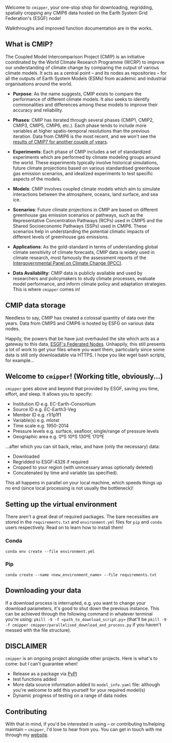 Welcome to `cmipper`, your one-stop shop for downloading, regridding, spatially cropping any CMIP6 data hosted on the Earth System Grid Federation's (ESGF) node!

Walkthroughs and improved function documentation are in the works.

## What is CMIP?

The Coupled Model Intercomparison Project (CMIP) is an initiative coordinated by the World Climate Research Programme (WCRP) to improve our understanding of climate change by comparing the output of various climate models. It acts as a central point – and its nodes as repositories – for all the outputs of Earth System Models (ESMs) from academic and industrial organisations around the world. 

- **Purpose**: As the name suggests, CMIP exists to compare the performance of different climate models. It also seeks to identify commonalities and differences among these models to improve their accuracy and reliability.

- **Phases**: CMIP has iterated through several phases (CMIP1, CMIP2, CMIP3, CMIP5, CMIP6, etc.). Each phase tends to include more variables at higher spatio-temporal resolutions than the previous iteration. Data from CMIP6 is the most recent, and we won't see the [results of CMIP7 for another couple of years](https://wcrp-cmip.org/cmip7/).

- **Experiments**: Each phase of CMIP includes a set of standardized experiments which are performed by climate modeling groups around the world. These experiments typically involve historical simulations, future climate projections based on various standardised greenhouse gas emission scenarios, and idealized experiments to test specific aspects of the models.

- **Models**: CMIP involves coupled climate models which aim to simulate interactions between the atmosphere, oceans, land surface, and sea ice.

- **Scenarios**: Future climate projections in CMIP are based on different greenhouse gas emission scenarios or pathways, such as the Representative Concentration Pathways (RCPs) used in CMIP5 and the Shared Socioeconomic Pathways (SSPs) used in CMIP6. These scenarios help in understanding the potential climatic impacts of different levels of greenhouse gas emissions.

- **Applications**: As the gold-standard in terms of understanding global climate sensitivity of climate forecasts, CMIP data is widely used in climate research, most famously the assessment reports of the [Intergovernmental Panel on Climate Change (IPCC)](https://www.ipcc.ch/).

- **Data Availability**: CMIP data is publicly available and used by researchers and policymakers to study climate processes, evaluate model performance, and inform climate policy and adaptation strategies. This is where `cmipper` comes in!

## CMIP data storage
Needless to say, CMIP has created a colossal quantity of data over the years. Data from CMIP5 and CMIP6 is hosted by ESFG on various data nodes.

Happily, the powers that be have just overhauled the site which acts as a gateway to this data, [ESGF's Federated Nodes](https://aims2.llnl.gov/search). Unhappily, this still presents a lot of work to get your files where you want them, particularly since some data is still only downloadable via HTTPS. I hope you like wget bash scripts, for example...


## Welcome to `cmipper`! (Working title, obviously...)

`cmipper` goes above and beyond that provided by ESGF, saving you time, effort, and sleep. It allows you to specify:
- Institution ID e.g. EC-Earth-Consortium
- Source ID e.g. EC-Earth3-Veg
- Member ID e.g. r1i1p1f1
- Variable(s) e.g. mlotst
- Time scale e.g. 1950-2014
- Pressure levels e.g. surface, seafloor, single/range of pressure levels
- Geographic area e.g. 0ºS 10ºS 130ºE 170ºE

...after which you can sit back, relax, and have (only the necessary) data:
- Downloaded
- Regridded to ESGF:4326 if required
- Cropped to your region (with unncessary areas optionally deleted)
- Concatenated by time and variable (as specified).

This all happens in parallel on your local machine, which speeds things up no end (since local processing is not usually the bottleneck)!

## Setting up the virtual environment

There aren't a great deal of required packages. The bare necessities are stored in the `requirements.txt` and `environment.yml` files for `pip` and `conda` users respectively. Read on to learn how to install them!


### Conda
```
conda env create --file environment.yml
```

### Pip
```
conda create --name <new_environment_name> --file requirements.txt
```

## Downloading your data
If a download process is interrupted, e.g. you want to change your download parameters, it's good to shut down the previous instance. This can be achieved through the following command in whatever terminal you're using: `pkill -9 -f <path_to_download_script.py>` (that'll be `pkill -9 -f cmipper cmipper/parallelised_download_and_process.py` if you haven't messed with the file structure).


## DISCLAIMER

`cmipper` is an ongoing project alongside other projects. Here is what's to come: but I can't guarantee when!
- Release as a package via [PyPI](https://pypi.org/)
- test functions added
- More data source information added to `model_info.yaml` file: although you're welcome to add this yourself for your required model(s)
- Dynamic progress of testing on a range of data nodes

## Contributing

With that in mind, if you'd be interested in using – or contributing to/helping maintain – `cmipper`, I'd love to hear from you. You can get in touch with me through my [website](https://orlando-code.github.io/).

